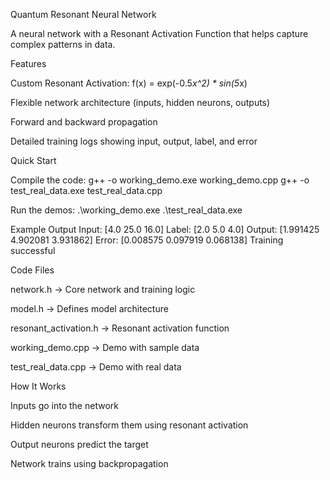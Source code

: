 Quantum Resonant Neural Network

A neural network with a Resonant Activation Function that helps capture complex patterns in data.

Features

Custom Resonant Activation: f(x) = exp(-0.5*x^2) * sin(5*x)

Flexible network architecture (inputs, hidden neurons, outputs)

Forward and backward propagation

Detailed training logs showing input, output, label, and error

Quick Start

Compile the code:
g++ -o working_demo.exe working_demo.cpp
g++ -o test_real_data.exe test_real_data.cpp

Run the demos:
.\working_demo.exe
.\test_real_data.exe

Example Output
Input: [4.0 25.0 16.0]
Label: [2.0 5.0 4.0]
Output: [1.991425 4.902081 3.931862]
Error: [0.008575 0.097919 0.068138]
Training successful

Code Files

network.h → Core network and training logic

model.h → Defines model architecture

resonant_activation.h → Resonant activation function

working_demo.cpp → Demo with sample data

test_real_data.cpp → Demo with real data

How It Works

Inputs go into the network

Hidden neurons transform them using resonant activation

Output neurons predict the target

Network trains using backpropagation